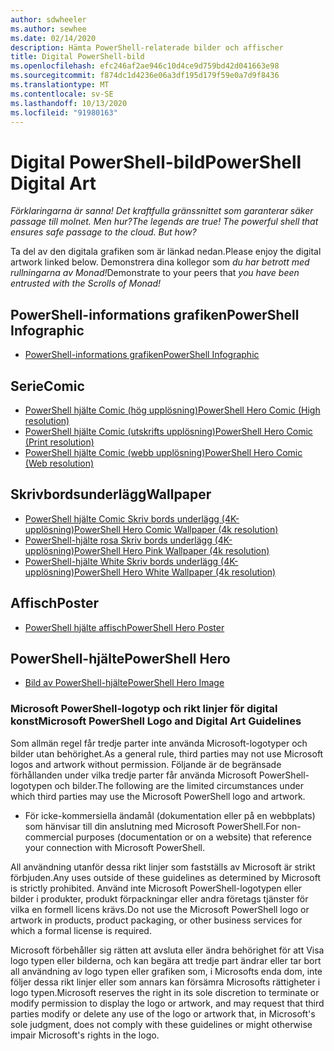 ```yaml
---
author: sdwheeler
ms.author: sewhee
ms.date: 02/14/2020
description: Hämta PowerShell-relaterade bilder och affischer
title: Digital PowerShell-bild
ms.openlocfilehash: efc246af2ae946c10d4ce9d759bd42d041663e98
ms.sourcegitcommit: f874dc1d4236e06a3df195d179f59e0a7d9f8436
ms.translationtype: MT
ms.contentlocale: sv-SE
ms.lasthandoff: 10/13/2020
ms.locfileid: "91980163"
---
```

# <a name="powershell-digital-art"></a><span data-ttu-id="bdd51-103">Digital PowerShell-bild</span><span class="sxs-lookup"><span data-stu-id="bdd51-103">PowerShell Digital Art</span></span>

<span data-ttu-id="bdd51-104">*Förklaringarna är sanna! Det kraftfulla gränssnittet som garanterar säker passage till molnet. Men hur?*</span><span class="sxs-lookup"><span data-stu-id="bdd51-104">*The legends are true! The powerful shell that ensures safe passage to the cloud. But how?*</span></span>

<span data-ttu-id="bdd51-105">Ta del av den digitala grafiken som är länkad nedan.</span><span class="sxs-lookup"><span data-stu-id="bdd51-105">Please enjoy the digital artwork linked below.</span></span> <span data-ttu-id="bdd51-106">Demonstrera dina kollegor som *du har betrott med rullningarna av Monad!*</span><span class="sxs-lookup"><span data-stu-id="bdd51-106">Demonstrate to your peers that *you have been entrusted with the Scrolls of Monad!*</span></span>

## <a name="powershell-infographic"></a><span data-ttu-id="bdd51-107">PowerShell-informations grafiken</span><span class="sxs-lookup"><span data-stu-id="bdd51-107">PowerShell Infographic</span></span>

- [<span data-ttu-id="bdd51-108">PowerShell-informations grafiken</span><span class="sxs-lookup"><span data-stu-id="bdd51-108">PowerShell Infographic</span></span>](https://github.com/MicrosoftDocs/PowerShell-Docs/blob/staging/assets/PowerShell_7_Infographic.pdf)

## <a name="comic"></a><span data-ttu-id="bdd51-109">Serie</span><span class="sxs-lookup"><span data-stu-id="bdd51-109">Comic</span></span>

- [<span data-ttu-id="bdd51-110">PowerShell hjälte Comic (hög upplösning)</span><span class="sxs-lookup"><span data-stu-id="bdd51-110">PowerShell Hero Comic (High resolution)</span></span>](https://aka.ms/powershellherocomic_highres)
- [<span data-ttu-id="bdd51-111">PowerShell hjälte Comic (utskrifts upplösning)</span><span class="sxs-lookup"><span data-stu-id="bdd51-111">PowerShell Hero Comic (Print resolution)</span></span>](https://aka.ms/powershellherocomic_print)
- [<span data-ttu-id="bdd51-112">PowerShell hjälte Comic (webb upplösning)</span><span class="sxs-lookup"><span data-stu-id="bdd51-112">PowerShell Hero Comic (Web resolution)</span></span>](https://aka.ms/powershellherocomic_web)

## <a name="wallpaper"></a><span data-ttu-id="bdd51-113">Skrivbordsunderlägg</span><span class="sxs-lookup"><span data-stu-id="bdd51-113">Wallpaper</span></span>

- [<span data-ttu-id="bdd51-114">PowerShell hjälte Comic Skriv bords underlägg (4K-upplösning)</span><span class="sxs-lookup"><span data-stu-id="bdd51-114">PowerShell Hero Comic Wallpaper (4k resolution)</span></span>](https://aka.ms/powershellherowallpaper)
- [<span data-ttu-id="bdd51-115">PowerShell-hjälte rosa Skriv bords underlägg (4K-upplösning)</span><span class="sxs-lookup"><span data-stu-id="bdd51-115">PowerShell Hero Pink Wallpaper (4k resolution)</span></span>](https://aka.ms/powershellherowallpaper1)
- [<span data-ttu-id="bdd51-116">PowerShell-hjälte White Skriv bords underlägg (4K-upplösning)</span><span class="sxs-lookup"><span data-stu-id="bdd51-116">PowerShell Hero White Wallpaper (4k resolution)</span></span>](https://aka.ms/powershellherowallpaper2)

## <a name="poster"></a><span data-ttu-id="bdd51-117">Affisch</span><span class="sxs-lookup"><span data-stu-id="bdd51-117">Poster</span></span>

- [<span data-ttu-id="bdd51-118">PowerShell hjälte affisch</span><span class="sxs-lookup"><span data-stu-id="bdd51-118">PowerShell Hero Poster</span></span>](https://aka.ms/powershellheroposter)

## <a name="powershell-hero"></a><span data-ttu-id="bdd51-119">PowerShell-hjälte</span><span class="sxs-lookup"><span data-stu-id="bdd51-119">PowerShell Hero</span></span>

- [<span data-ttu-id="bdd51-120">Bild av PowerShell-hjälte</span><span class="sxs-lookup"><span data-stu-id="bdd51-120">PowerShell Hero Image</span></span>](https://aka.ms/powershellhero)

### <a name="microsoft-powershell-logo-and-digital-art-guidelines"></a><span data-ttu-id="bdd51-121">Microsoft PowerShell-logotyp och rikt linjer för digital konst</span><span class="sxs-lookup"><span data-stu-id="bdd51-121">Microsoft PowerShell Logo and Digital Art Guidelines</span></span>

<span data-ttu-id="bdd51-122">Som allmän regel får tredje parter inte använda Microsoft-logotyper och bilder utan behörighet.</span><span class="sxs-lookup"><span data-stu-id="bdd51-122">As a general rule, third parties may not use Microsoft logos and artwork without permission.</span></span> <span data-ttu-id="bdd51-123">Följande är de begränsade förhållanden under vilka tredje parter får använda Microsoft PowerShell-logotypen och bilder.</span><span class="sxs-lookup"><span data-stu-id="bdd51-123">The following are the limited circumstances under which third parties may use the Microsoft PowerShell logo and artwork.</span></span>

- <span data-ttu-id="bdd51-124">För icke-kommersiella ändamål (dokumentation eller på en webbplats) som hänvisar till din anslutning med Microsoft PowerShell.</span><span class="sxs-lookup"><span data-stu-id="bdd51-124">For non-commercial purposes (documentation or on a website) that reference your connection with Microsoft PowerShell.</span></span>

<span data-ttu-id="bdd51-125">All användning utanför dessa rikt linjer som fastställs av Microsoft är strikt förbjuden.</span><span class="sxs-lookup"><span data-stu-id="bdd51-125">Any uses outside of these guidelines as determined by Microsoft is strictly prohibited.</span></span> <span data-ttu-id="bdd51-126">Använd inte Microsoft PowerShell-logotypen eller bilder i produkter, produkt förpackningar eller andra företags tjänster för vilka en formell licens krävs.</span><span class="sxs-lookup"><span data-stu-id="bdd51-126">Do not use the Microsoft PowerShell logo or artwork in products, product packaging, or other business services for which a formal license is required.</span></span>

<span data-ttu-id="bdd51-127">Microsoft förbehåller sig rätten att avsluta eller ändra behörighet för att Visa logo typen eller bilderna, och kan begära att tredje part ändrar eller tar bort all användning av logo typen eller grafiken som, i Microsofts enda dom, inte följer dessa rikt linjer eller som annars kan försämra Microsofts rättigheter i logo typen.</span><span class="sxs-lookup"><span data-stu-id="bdd51-127">Microsoft reserves the right in its sole discretion to terminate or modify permission to display the logo or artwork, and may request that third parties modify or delete any use of the logo or artwork that, in Microsoft's sole judgment, does not comply with these guidelines or might otherwise impair Microsoft's rights in the logo.</span></span>
